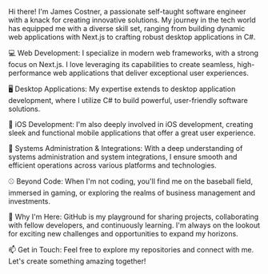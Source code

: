  Hi there! I'm James Costner, a passionate self-taught software engineer with a knack for creating innovative solutions. My journey in the tech world has equipped me with a diverse skill set, ranging from building dynamic web applications with Next.js to crafting robust desktop applications in C#.

💻 Web Development: I specialize in modern web frameworks, with a strong focus on Next.js. I love leveraging its capabilities to create seamless, high-performance web applications that deliver exceptional user experiences.

🖥️ Desktop Applications: My expertise extends to desktop application development, where I utilize C# to build powerful, user-friendly software solutions.

📱 iOS Development: I'm also deeply involved in iOS development, creating sleek and functional mobile applications that offer a great user experience.

🔧 Systems Administration & Integrations: With a deep understanding of systems administration and system integrations, I ensure smooth and efficient operations across various platforms and technologies.

⚾ Beyond Code: When I'm not coding, you'll find me on the baseball field, immersed in gaming, or exploring the realms of business management and investments.

🌟 Why I'm Here: GitHub is my playground for sharing projects, collaborating with fellow developers, and continuously learning. I'm always on the lookout for exciting new challenges and opportunities to expand my horizons.

📫 Get in Touch: Feel free to explore my repositories and connect with me. Let's create something amazing together!

